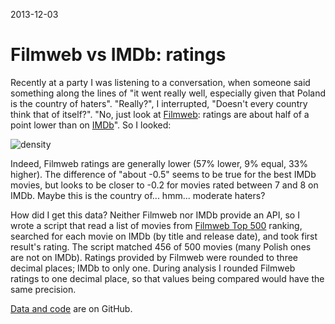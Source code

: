 2013-12-03

Filmweb vs IMDb: ratings
========================

Recently at a party I was listening to a conversation, when someone said
something along the lines of "it went really well, especially given that
Poland is the country of haters".  "Really?", I interrupted, "Doesn't
every country think that of itself?".  "No, just look at [Filmweb][]:
ratings are about half of a point lower than on [IMDb][]".  So I looked:

![density](density.png)

  [Filmweb]: http://en.wikipedia.org/wiki/Filmweb
  [IMDb]: http://en.wikipedia.org/wiki/Internet_Movie_Database

Indeed, Filmweb ratings are generally lower (57% lower, 9% equal, 33%
higher).  The difference of "about -0.5" seems to be true for the best
IMDb movies, but looks to be closer to -0.2 for movies rated between 7
and 8 on IMDb.  Maybe this is the country of... hmm... moderate haters?

How did I get this data?  Neither Filmweb nor IMDb provide an API, so I
wrote a script that read a list of movies from [Filmweb Top 500][top500]
ranking, searched for each movie on IMDb (by title and release date),
and took first result's rating.  The script matched 456 of 500 movies
(many Polish ones are not on IMDb).  Ratings provided by Filmweb were
rounded to three decimal places; IMDb to only one.  During analysis
I rounded Filmweb ratings to one decimal place, so that values being
compared would have the same precision.

  [top500]: http://www.filmweb.pl/rankings/film/world

[Data and code][] are on GitHub.

  [data and code]: https://github.com/narfdotpl/narf.pl/tree/master/content/assets/filmweb-vs-imdb-ratings

